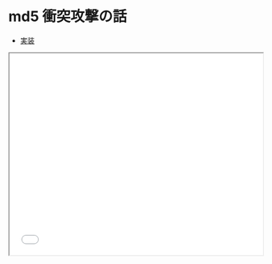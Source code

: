 # md5 衝突攻撃の話

- [実装](https://github.com/taiseiKMC/md5)

<iframe
    class="slide"
    src="./md5coll.pdf"
    width="100%"
    height="400px"
></iframe>
